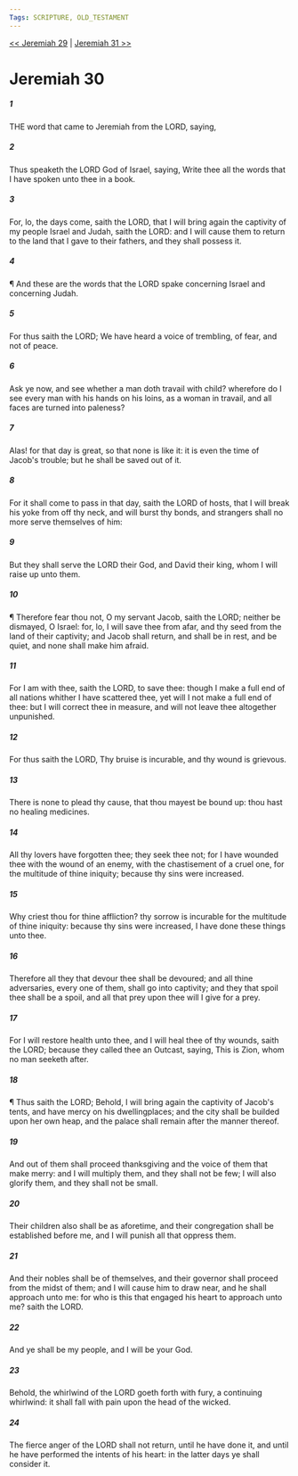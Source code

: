 ```yaml
---
Tags: SCRIPTURE, OLD_TESTAMENT
---
```


[<< Jeremiah 29](OLD_TESTAMENT/24_Jeremiah/Jeremiah_29.md) | [Jeremiah 31 >>](OLD_TESTAMENT/24_Jeremiah/Jeremiah_31.md)

# Jeremiah 30

##### 1

THE word that came to Jeremiah from the LORD, saying,

##### 2

Thus speaketh the LORD God of Israel, saying, Write thee all the words that I have spoken unto thee in a book.

##### 3

For, lo, the days come, saith the LORD, that I will bring again the captivity of my people Israel and Judah, saith the LORD: and I will cause them to return to the land that I gave to their fathers, and they shall possess it.

##### 4

¶ And these are the words that the LORD spake concerning Israel and concerning Judah.

##### 5

For thus saith the LORD; We have heard a voice of trembling, of fear, and not of peace.

##### 6

Ask ye now, and see whether a man doth travail with child? wherefore do I see every man with his hands on his loins, as a woman in travail, and all faces are turned into paleness?

##### 7

Alas! for that day is great, so that none is like it: it is even the time of Jacob's trouble; but he shall be saved out of it.

##### 8

For it shall come to pass in that day, saith the LORD of hosts, that I will break his yoke from off thy neck, and will burst thy bonds, and strangers shall no more serve themselves of him:

##### 9

But they shall serve the LORD their God, and David their king, whom I will raise up unto them.

##### 10

¶ Therefore fear thou not, O my servant Jacob, saith the LORD; neither be dismayed, O Israel: for, lo, I will save thee from afar, and thy seed from the land of their captivity; and Jacob shall return, and shall be in rest, and be quiet, and none shall make him afraid.

##### 11

For I am with thee, saith the LORD, to save thee: though I make a full end of all nations whither I have scattered thee, yet will I not make a full end of thee: but I will correct thee in measure, and will not leave thee altogether unpunished.

##### 12

For thus saith the LORD, Thy bruise is incurable, and thy wound is grievous.

##### 13

There is none to plead thy cause, that thou mayest be bound up: thou hast no healing medicines.

##### 14

All thy lovers have forgotten thee; they seek thee not; for I have wounded thee with the wound of an enemy, with the chastisement of a cruel one, for the multitude of thine iniquity; because thy sins were increased.

##### 15

Why criest thou for thine affliction? thy sorrow is incurable for the multitude of thine iniquity: because thy sins were increased, I have done these things unto thee.

##### 16

Therefore all they that devour thee shall be devoured; and all thine adversaries, every one of them, shall go into captivity; and they that spoil thee shall be a spoil, and all that prey upon thee will I give for a prey.

##### 17

For I will restore health unto thee, and I will heal thee of thy wounds, saith the LORD; because they called thee an Outcast, saying, This is Zion, whom no man seeketh after.

##### 18

¶ Thus saith the LORD; Behold, I will bring again the captivity of Jacob's tents, and have mercy on his dwellingplaces; and the city shall be builded upon her own heap, and the palace shall remain after the manner thereof.

##### 19

And out of them shall proceed thanksgiving and the voice of them that make merry: and I will multiply them, and they shall not be few; I will also glorify them, and they shall not be small.

##### 20

Their children also shall be as aforetime, and their congregation shall be established before me, and I will punish all that oppress them.

##### 21

And their nobles shall be of themselves, and their governor shall proceed from the midst of them; and I will cause him to draw near, and he shall approach unto me: for who is this that engaged his heart to approach unto me? saith the LORD.

##### 22

And ye shall be my people, and I will be your God.

##### 23

Behold, the whirlwind of the LORD goeth forth with fury, a continuing whirlwind: it shall fall with pain upon the head of the wicked.

##### 24

The fierce anger of the LORD shall not return, until he have done it, and until he have performed the intents of his heart: in the latter days ye shall consider it.
